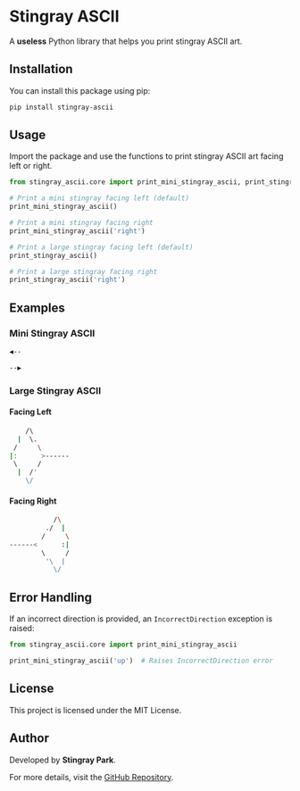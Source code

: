 # Stingray ASCII

A **useless** Python library that helps you print stingray ASCII art.

## Installation

You can install this package using pip:

```bash
pip install stingray-ascii
```

## Usage

Import the package and use the functions to print stingray ASCII art facing left or right.

```python
from stingray_ascii.core import print_mini_stingray_ascii, print_stingray_ascii

# Print a mini stingray facing left (default)
print_mini_stingray_ascii()

# Print a mini stingray facing right
print_mini_stingray_ascii('right')

# Print a large stingray facing left (default)
print_stingray_ascii()

# Print a large stingray facing right
print_stingray_ascii('right')
```

## Examples

### Mini Stingray ASCII
```bash
◀--
```
```bash
--▶
```

### Large Stingray ASCII
#### Facing Left
```bash
    /\  
  |  \.  
 /     \  
|:      >------  
 \     /  
  |  /'  
    \/  
```

#### Facing Right
```bash
           /\
         ./  |
        /     \
------<      :|
        \     /
         '\  |
           \/
```

## Error Handling

If an incorrect direction is provided, an `IncorrectDirection` exception is raised:

```python
from stingray_ascii.core import print_mini_stingray_ascii

print_mini_stingray_ascii('up')  # Raises IncorrectDirection error
```

## License

This project is licensed under the MIT License.

## Author

Developed by **Stingray Park**.

For more details, visit the [GitHub Repository](https://github.com/stingraypark/stingray-ascii).

